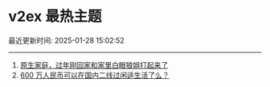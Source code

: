 # v2ex 最热主题

最近更新时间: 2025-01-28 15:02:52

--- 
1. [原生家庭，过年刚回家和家里白眼狼姐打起来了](https://www.v2ex.com/t/1108137) 
2. [600 万人民币可以在国内二线过闲适生活了么？](https://www.v2ex.com/t/1108150) 
